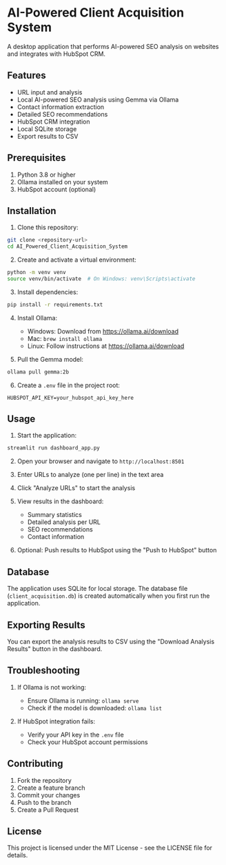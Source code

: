 # AI-Powered Client Acquisition System

A desktop application that performs AI-powered SEO analysis on websites and integrates with HubSpot CRM.

## Features

- URL input and analysis
- Local AI-powered SEO analysis using Gemma via Ollama
- Contact information extraction
- Detailed SEO recommendations
- HubSpot CRM integration
- Local SQLite storage
- Export results to CSV

## Prerequisites

1. Python 3.8 or higher
2. Ollama installed on your system
3. HubSpot account (optional)

## Installation

1. Clone this repository:
```bash
git clone <repository-url>
cd AI_Powered_Client_Acquisition_System
```

2. Create and activate a virtual environment:
```bash
python -m venv venv
source venv/bin/activate  # On Windows: venv\Scripts\activate
```

3. Install dependencies:
```bash
pip install -r requirements.txt
```

4. Install Ollama:
   - Windows: Download from https://ollama.ai/download
   - Mac: `brew install ollama`
   - Linux: Follow instructions at https://ollama.ai/download

5. Pull the Gemma model:
```bash
ollama pull gemma:2b
```

6. Create a `.env` file in the project root:
```
HUBSPOT_API_KEY=your_hubspot_api_key_here
```

## Usage

1. Start the application:
```bash
streamlit run dashboard_app.py
```

2. Open your browser and navigate to `http://localhost:8501`

3. Enter URLs to analyze (one per line) in the text area

4. Click "Analyze URLs" to start the analysis

5. View results in the dashboard:
   - Summary statistics
   - Detailed analysis per URL
   - SEO recommendations
   - Contact information

6. Optional: Push results to HubSpot using the "Push to HubSpot" button

## Database

The application uses SQLite for local storage. The database file (`client_acquisition.db`) is created automatically when you first run the application.

## Exporting Results

You can export the analysis results to CSV using the "Download Analysis Results" button in the dashboard.

## Troubleshooting

1. If Ollama is not working:
   - Ensure Ollama is running: `ollama serve`
   - Check if the model is downloaded: `ollama list`

2. If HubSpot integration fails:
   - Verify your API key in the `.env` file
   - Check your HubSpot account permissions

## Contributing

1. Fork the repository
2. Create a feature branch
3. Commit your changes
4. Push to the branch
5. Create a Pull Request

## License

This project is licensed under the MIT License - see the LICENSE file for details. 